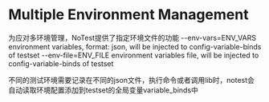 # Multiple Environment Management

为应对多环境管理，NoTest提供了指定环境文件的功能 
  --env-vars=ENV_VARS   environment variables, format: json, will be injected
                        to config-variable-binds of testset
  --env-file=ENV_FILE   environment variables file, will be injected to
                        config-variable-binds of testset
						
不同的测试环境需要记录在不同的json文件，执行命令或者调用lib时，notest会自动读取环境配置添加到testset的全局变量variable_binds中